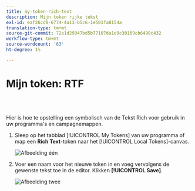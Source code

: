 ```yaml
---
title: my-token-rich-text
description: Mijn token rijke tekst
exl-id: eaf26cd0-6774-4a13-b5c6-1e501fa8154a
translation-type: tm+mt
source-git-commit: 72e1d29347bd5b77107da1e9c30169cb6490c432
workflow-type: tm+mt
source-wordcount: '63'
ht-degree: 1%

---
```


# Mijn token: RTF

<br> 

Hier is hoe te opstelling een symbolisch van de Tekst Rich voor gebruik in uw programma&#39;s en campagnemappen.

1. Sleep op het tabblad [!UICONTROL My Tokens] van uw programma of map een **Rich Text**-token naar het [!UICONTROL Local Tokens]-canvas.

   ![Afbeelding één](/help/sky/assets/my-tokens/my-token-rich-text/my-token-rich-text-1.png)

1. Voer een naam voor het nieuwe token in en voeg vervolgens de gewenste tekst toe in de editor. Klikken **[!UICONTROL Save]**.

   ![Afbeelding twee](/help/sky/assets/my-tokens/my-token-rich-text/my-token-rich-text-2.png)
